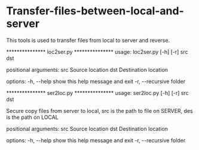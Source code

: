 # Transfer-files-between-local-and-server
This tools is used to transfer files from local to server and reverse.

*************** loc2ser.py ***************
usage: loc2ser.py [-h] [-r] src dst

positional arguments:
  src              Source location
  dst              Destination location

options:
  -h, --help       show this help message and exit
  -r, --recursive  folder


*************** ser2loc.py ***************
usage: ser2loc.py [-h] [-r] src dst

Secure copy files from server to local, src is the path to file on SERVER, des is the path on LOCAL

positional arguments:
  src              Source location
  dst              Destination location

options:
  -h, --help       show this help message and exit
  -r, --recursive  folder

